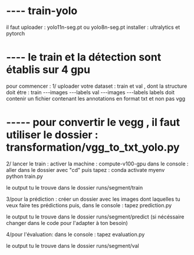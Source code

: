 # ---- train-yolo
il faut uploader : yolo11n-seg.pt ou yolo8n-seg.pt 
installer : ultralytics et pytorch 

# ---- le train et la détection sont  établis sur 4 gpu

pour commencer : 
1/ uploader votre dataset : train et val , dont la structure doit étre : 
train 
   ---images
   ---labels 
val
   ---images
   ---labels
labels doit contenir un fichier contenant les annotations en format txt et non pas vgg 

# -----  pour convertir le vegg , il faut utiliser le dossier : transformation/vgg_to_txt_yolo.py

2/ lancer le train : 
activer la machine : compute-v100-gpu
dans le console : aller dans le dossier avec "cd" 
                  puis tapez : conda activate myenv  
                               python train.py

le output tu le trouve dans le dossier runs/segment/train

3/pour la prédiction : 
créer un dossier avec les images dont laquelles tu veux faire tes prédictions
puis, dans le console : tapez prediction.py

le output tu le trouve dans le dossier runs/segment/predict
(si nécéssaire changer dans le code pour l'adapter à ton besoin)

4/pour l'évaluation: 
dans le console : tapez evaluation.py

le output tu le trouve dans le dossier runs/segment/val

